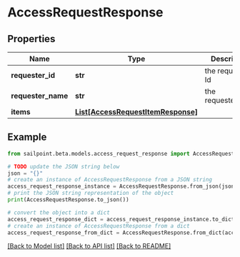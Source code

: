 # AccessRequestResponse


## Properties

Name | Type | Description | Notes
------------ | ------------- | ------------- | -------------
**requester_id** | **str** | the requester Id | [optional] 
**requester_name** | **str** | the requesterName | [optional] 
**items** | [**List[AccessRequestItemResponse]**](AccessRequestItemResponse.md) |  | [optional] 

## Example

```python
from sailpoint.beta.models.access_request_response import AccessRequestResponse

# TODO update the JSON string below
json = "{}"
# create an instance of AccessRequestResponse from a JSON string
access_request_response_instance = AccessRequestResponse.from_json(json)
# print the JSON string representation of the object
print(AccessRequestResponse.to_json())

# convert the object into a dict
access_request_response_dict = access_request_response_instance.to_dict()
# create an instance of AccessRequestResponse from a dict
access_request_response_from_dict = AccessRequestResponse.from_dict(access_request_response_dict)
```
[[Back to Model list]](../README.md#documentation-for-models) [[Back to API list]](../README.md#documentation-for-api-endpoints) [[Back to README]](../README.md)


